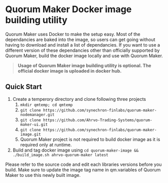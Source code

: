 # Quorum Maker Docker image building utility #

Quorum Maker uses Docker to make the setup easy. Most of the dependancies are baked into the image, so users can get going without having to download and install a list of dependancies. If you want to use a different version of these dependancies other than officially supported by Quorum Maker, build the docker image locally and use with Quorum Maker. 

> **Usage of Quorum Maker image building utility is optional. The official docker image is uploaded in docker hub.**
## Quick Start ##
1. Create a temperory directory and clone following three projects
   1. `mkdir qmtemp; cd qmtemp ` 
   1. `git clone https://github.com/synechron-finlabs/quorum-maker-nodemanager.git`
   1. `git clone https://github.com/Ahrvo-Trading-Systems/quorum-maker-ui.git`
   1. `git clone https://github.com/synechron-finlabs/quorum-maker-image.git` 
   1. Quorum Maker project is not required to build docker image as it is required only at runtime. 
1. Build and tag docker image using `cd quorum-maker-image && ./build_image.sh ahrvo-quorum-maker latest`

Please refer to the source code and edit each libraries versions before you build. Make sure to update the image tag name in qm.variables of Quorum Maker to use this newly built image.  
